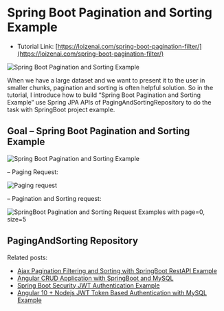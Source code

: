 # Spring Boot Pagination and Sorting Example

- Tutorial Link: [https://loizenai.com/spring-boot-pagination-filter/](https://loizenai.com/spring-boot-pagination-filter/)

![Spring Boot Pagination and Sorting Example](https://loizenai.com/wp-content/uploads/2020/07/SpringBoot-Pagination-Sorting-Examples-Filtering-with-MySQL-database-using-Spring-JPA.png)

When we have a large dataset and we want to present it to the user in smaller chunks, pagination and sorting is often helpful solution. So in the tutorial, I introduce how to build “Spring Boot Pagination and Sorting Example” use Spring JPA APIs of PagingAndSortingRepository to do the task with SpringBoot project example.

## Goal – Spring Boot Pagination and Sorting Example

![Spring Boot Pagination and Sorting Example](https://loizenai.com/wp-content/uploads/2020/07/SpringBoot-tutorial-Pagination-and-Sorting-Examples.png)

– Paging Request:

![Paging request](https://loizenai.com/wp-content/uploads/2020/07/SpringBoot-Paging-Request-Examples-with-page0-size5.png)

– Pagination and Sorting request:

![SpringBoot Pagination and Sorting Request Examples with page=0, size=5](https://loizenai.com/wp-content/uploads/2020/07/SpringBoot-Pagination-and-Sorting-Request-Examples-with-page0-size5.png)

## PagingAndSorting Repository

Related posts:

- [Ajax Pagination Filtering and Sorting with SpringBoot RestAPI Example](https://loizenai.com/jquery-ajax-pagination-filtering-sorting-tutorial-bootstrap-table-springboot-restapis-examples/)
- [Angular CRUD Application with SpringBoot and MySQL](https://loizenai.com/angular-crud-application-with-springboot-and-mysql-postgresql-restapis-fullstack-angular-httpclient-post-get-put-delete/)
- [Spring Boot Security JWT Authentication Example](https://loizenai.com/spring-boot-security-jwt-authentication-example-mysql-postgresql-spring-jpa-restapis/)
- [Angular 10 + Nodejs JWT Token Based Authentication with MySQL Example](https://loizenai.com/angular-10-nodejs-jwt-authentication-mysql-examples-tutorials/)
